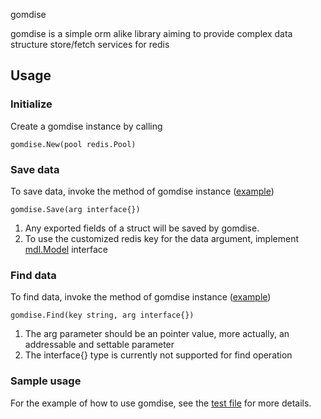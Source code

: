  gomdise

gomdise is a simple orm alike library aiming to provide complex data structure store/fetch services for redis

## Usage

### Initialize
Create a gomdise instance by calling 
```
gomdise.New(pool redis.Pool)
```

### Save data
To save data, invoke the method of gomdise instance ([example](https://github.com/LindenY/gomdise/blob/v0.0.1-SNAPSHOT/gomdise_test.go#L108))
```
gomdise.Save(arg interface{})
```
1. Any exported fields of a struct will be saved by gomdise.
2. To use the customized redis key for the data argument, implement [mdl.Model](https://github.com/LindenY/gomdise/blob/v0.0.1-SNAPSHOT/mdl/model.go#L3) interface


### Find data
To find data, invoke the method of gomdise instance ([example](https://github.com/LindenY/gomdise/blob/v0.0.1-SNAPSHOT/gomdise_test.go#L115))
```
gomdise.Find(key string, arg interface{})
```
1. The arg parameter should be an pointer value, more actually, an addressable and settable parameter
2. The interface{} type is currently not supported for find operation


### Sample usage
For the example of how to use gomdise, see the [test file](https://github.com/LindenY/gomdise/blob/v0.0.1-SNAPSHOT/gomdise_test.go) for more details.
